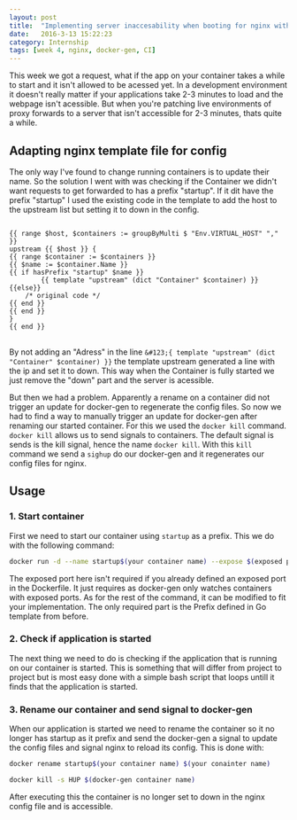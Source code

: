 ```yaml
---
layout: post
title:  "Implementing server inaccesability when booting for nginx with docker-gen"
date:   2016-3-13 15:22:23
category: Internship
tags: [week 4, nginx, docker-gen, CI]
---
```


This week we got a request, what if the app on your container takes a while to start and it isn't allowed to be acessed yet.
In a development environment it doesn't really matter if your applications take 2-3 minutes to load and the webpage isn't acessible.
But when you're patching live environments of proxy forwards to a server that isn't accessible for 2-3 minutes, thats quite a while.

<!--more-->

## **Adapting nginx template file for config**

The only way I've found to change running containers is to update their name. So the solution I went with was checking if the Container we didn't want requests to get forwarded to has a prefix "startup". If it dit have the prefix "startup" I used the existing code in the template to
add the host to the upstream list but setting it to down in the config. 

<pre>
<code>
&#123;{ range $host, $containers := groupByMulti $ "Env.VIRTUAL_HOST" "," }}
upstream &#123;{ $host }} {
&#123;{ range $container := $containers }}
&#123;{ $name := $container.Name }}
&#123;{ if hasPrefix "startup" $name }}
		&#123;{ template "upstream" (dict "Container" $container) }}
&#123;{else}}
	/* original code */
&#123;{ end }}
&#123;{ end }}
}
&#123;{ end }}
</code>
</pre>

By not adding an "Adress" in the line `&#123;{ template "upstream" (dict "Container" $container) }}` the template upstream generated a line with the ip and set it to down. This way when the Container is fully started we just remove the "down" part and the server is acessible.

But then we had a problem. Apparently a rename on a container did not trigger an update for docker-gen to regenerate the config files. So now we had to find a way to manually trigger an update for docker-gen after renaming our started container. For this we used the `docker kill` command. `docker kill` allows us to send signals to containers. The default signal is sends is the kill signal, hence the name `docker kill`. With this `kill` command we send a `sighup` do our docker-gen and it regenerates our config files for nginx.

## **Usage** 

### 1. Start container

First we need to start our container using `startup` as a prefix. This we do with the following command:

```bash
docker run -d --name startup$(your container name) --expose $(exposed port) $(container image)
```

The exposed port here isn't required if you already defined an exposed port in the Dockerfile. It just requires as docker-gen only watches containers with exposed ports. As for the rest of the command, it can be modified to fit your implementation. The only required part is the Prefix defined in Go template from before.

### 2. Check if application is started

The next thing we need to do is checking if the application that is running on our container is started. This is something that will differ from project to project but is most easy done with a simple bash script that loops untill it finds that the application is started.

### 3. Rename our container and send signal to docker-gen

When our application is started we need to rename the container so it no longer has startup as it prefix and send the docker-gen a signal to update the config files and signal nginx to reload its config. This is done with:

```bash
docker rename startup$(your container name) $(your conainter name)

docker kill -s HUP $(docker-gen container name)
```

After executing this the container is no longer set to down in the nginx config file and is accessible.


